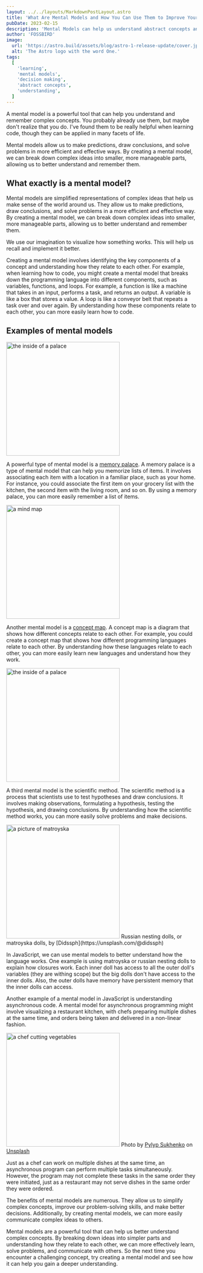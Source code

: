 ```yaml
---
layout: ../../layouts/MarkdownPostLayout.astro
title: 'What Are Mental Models and How You Can Use Them to Improve Your Learning'
pubDate: 2023-02-15
description: 'Mental Models can help us understand abstract concepts and make better decisions.'
author: 'FOSSBIRD'
image:
  url: 'https://astro.build/assets/blog/astro-1-release-update/cover.jpeg'
  alt: 'The Astro logo with the word One.'
tags:
  [
    'learning',
    'mental models',
    'decision making',
    'abstract concepts',
    'understanding',
  ]
---
```


A mental model is a powerful tool that can help you understand and remember complex concepts. You probably already use them, but maybe don't realize that you do. I've found them to be really helpful when learning code, though they can be applied in many facets of life.

Mental models allow us to make predictions, draw conclusions, and solve problems in more efficient and effective ways. By creating a mental model, we can break down complex ideas into smaller, more manageable parts, allowing us to better understand and remember them.

## What exactly is a mental model?

Mental models are simplified representations of complex ideas that help us make sense of the world around us. They allow us to make predictions, draw conclusions, and solve problems in a more efficient and effective way. By creating a mental model, we can break down complex ideas into smaller, more manageable parts, allowing us to better understand and remember them.

We use our imagination to visualize how something works. This will help us recall and implement it better.

Creating a mental model involves identifying the key components of a concept and understanding how they relate to each other. For example, when learning how to code, you might create a mental model that breaks down the programming language into different components, such as variables, functions, and loops. For example, a function is like a machine that takes in an input, performs a task, and returns an output. A variable is like a box that stores a value. A loop is like a conveyor belt that repeats a task over and over again. By understanding how these components relate to each other, you can more easily learn how to code.

## Examples of mental models

<img src="/img/valdemaras-d-7VPFyhB_j8Y-unsplash.jpg" alt="the inside of a palace" width="300"/>

A powerful type of mental model is a [memory palace](https://en.wikipedia.org/wiki/Method_of_loci). A memory palace is a type of mental model that can help you memorize lists of items. It involves associating each item with a location in a familiar place, such as your home. For instance, you could associate the first item on your grocery list with the kitchen, the second item with the living room, and so on. By using a memory palace, you can more easily remember a list of items.

<img src="/img/mind-map.jpeg" alt="a mind map" width="300"/>

Another mental model is a [concept map](https://en.wikipedia.org/wiki/Concept_map). A concept map is a diagram that shows how different concepts relate to each other. For example, you could create a concept map that shows how different programming languages relate to each other. By understanding how these languages relate to each other, you can more easily learn new languages and understand how they work.

<img src="/img/sci_method.jpeg" alt="the inside of a palace" width="300"/>

A third mental model is the scientific method. The scientific method is a process that scientists use to test hypotheses and draw conclusions. It involves making observations, formulating a hypothesis, testing the hypothesis, and drawing conclusions. By understanding how the scientific method works, you can more easily solve problems and make decisions.

<img src="/img/didssph-PB80D_B4g7c-unsplash.jpg" alt="a picture of matroyska" width="300"/>
Russian nesting dolls, or matroyska dolls, by [Didssph](https://unsplash.com/@didssph)

In JavaScript, we can use mental models to better understand how the language works. One example is using matroyska or russian nesting dolls to explain how closures work. Each inner doll has access to all the outer doll's variables (they are withing scope) but the big dolls don't have access to the inner dolls. Also, the outer dolls have memory have persistent memory that the inner dolls can access.

Another example of a mental model in JavaScript is understanding asynchronous code. A mental model for asynchronous programming might involve visualizing a restaurant kitchen, with chefs preparing multiple dishes at the same time, and orders being taken and delivered in a non-linear fashion.

<img src="/img/chef-kitchen.jpg" alt="a chef cutting vegetables" width="300"/>
Photo by <a href="https://unsplash.com/@novokayn?utm_source=unsplash&utm_medium=referral&utm_content=creditCopyText">Pylyp Sukhenko</a> on <a href="https://unsplash.com/s/photos/restaurant-kitchen?utm_source=unsplash&utm_medium=referral&utm_content=creditCopyText">Unsplash</a>


Just as a chef can work on multiple dishes at the same time, an asynchronous program can perform multiple tasks simultaneously. However, the program may not complete these tasks in the same order they were initiated, just as a restaurant may not serve dishes in the same order they were ordered.

The benefits of mental models are numerous. They allow us to simplify complex concepts, improve our problem-solving skills, and make better decisions. Additionally, by creating mental models, we can more easily communicate complex ideas to others.

Mental models are a powerful tool that can help us better understand complex concepts. By breaking down ideas into simpler parts and understanding how they relate to each other, we can more effectively learn, solve problems, and communicate with others. So the next time you encounter a challenging concept, try creating a mental model and see how it can help you gain a deeper understanding.
